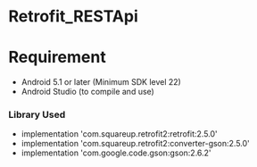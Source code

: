 # Retrofit_RESTApi



# Requirement
- Android 5.1 or later (Minimum SDK level 22)
- Android Studio (to compile and use)

### Library Used
- implementation 'com.squareup.retrofit2:retrofit:2.5.0'
- implementation 'com.squareup.retrofit2:converter-gson:2.5.0'
- implementation 'com.google.code.gson:gson:2.6.2'
